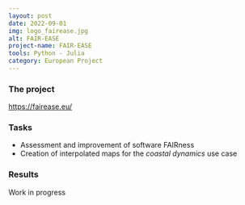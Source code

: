 ```yaml
---
layout: post
date: 2022-09-01
img: logo_fairease.jpg
alt: FAIR-EASE 
project-name: FAIR-EASE
tools: Python - Julia
category: European Project
---
```


### The project

https://fairease.eu/

### Tasks 

- Assessment and improvement of software FAIRness
- Creation of interpolated maps for the _coastal dynamics_ use case

### Results

Work in progress
